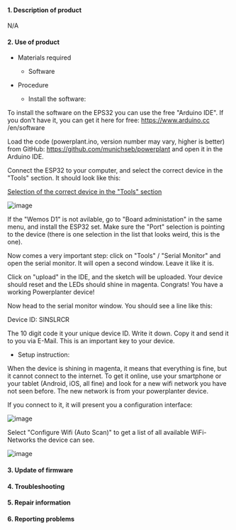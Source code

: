  #### 1. Description of product
 
N/A
     
 #### 2. Use of product
 
  * Materials required
      * Software
   
  * Procedure
  
     * Install the software:
      
  To install the software on the EPS32 you can use the free "Arduino IDE". If you don't have it, you can get it here for free: https://www.arduino.cc  /en/software

  Load the code (powerplant.ino, version number may vary, higher is better) from GitHub:
https://github.com/munichseb/powerplant and open it in the Arduino IDE.

  Connect the ESP32 to your computer, and select the correct device in the "Tools" section. It should look like this:
  
 [Selection of the correct device in the "Tools" section](https://wikifactory.com/files/RmlsZTo1NzE4NDc=)
 
 ![image](https://user-images.githubusercontent.com/59058909/122737358-3fec5880-d281-11eb-81fd-1ac220b75c09.png)

 
 If the "Wemos D1" is not avilable, go to "Board administation" in the same menu, and install the ESP32 set. Make sure the "Port" selection is pointing to the device (there is one selection in the list that looks weird, this is the one).

Now comes a very important step: click on "Tools" / "Serial Monitor" and open the serial monitor. It will open a second window. Leave it like it is.

Click on "upload" in the IDE, and the sketch will be uploaded. Your device should reset and the LEDs should shine in magenta. Congrats! You have a working Powerplanter device!

Now head to the serial monitor window. You should see a line like this:

Device ID: SINSLRCR

The 10 digit code it your unique device ID. Write it down. Copy it and send it to you via E-Mail. This is an important key to your device.
    
   * Setup instruction: 
    
 When the device is shining in magenta, it means that everything is fine, but it cannot connect to the internet. To get it online, use your smartphone or your tablet (Android, iOS, all fine) and look for a new wifi network you have not seen before. The new network is from your powerplanter device.

If you connect to it, it will present you a configuration interface:

![image](https://user-images.githubusercontent.com/59058909/122736953-d8cea400-d280-11eb-9bfe-d77c418d32dd.png)

Select "Configure Wifi (Auto Scan)" to get a list of all available WiFi-Networks the device can see.

![image](https://user-images.githubusercontent.com/59058909/122737180-129faa80-d281-11eb-92ee-429594199952.png)

#### 3. Update of firmware
#### 4. Troubleshooting
#### 5. Repair information
#### 6. Reporting problems
